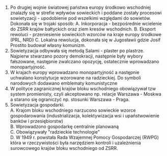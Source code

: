 1. Po drugiej wojnie światowej państwa europy środkowo wschodniej znalazły się w strefie wpływów sowieckich i poddane zostały procesowi sowietyzacji - upodobienie pod wszelkimi względami do sowietów. Dokonała się w trojaki sposób:
A. Inkorporacja - bezpośrednie wcielenie do ZSRR krajów bałtyckich oraz ziem kresów wschodnich.
B. Eksport rewoluci - przeniesienie sowieckich wzorców na kraje europy środkowe (PRL, NRD)
C. Lokalna rewolucja, dokonała się w Jugosławii gdzie Josif Prostito budował własny komunizm.
2. Sowietyzacja odbywała się metodą Salami - plaster po plastrze. Najpierw stwarzano pozory demokracji, następnie były wybory fałszowane, następnie zwalczano opozycję, ostatecznie wprowadzano monopartyjność.
3. W krajach europy wprowadzano monopartyjność a następnie uchwalano konstytucje wzorowane na radzieckiej. Do symboli narodowych dodawano emblematy komunistyczne
4. W polityce zagranicznej krajów bloku wschodniego obowiązywał tzw system promienisty, czyli akceptowano np. relacje Warszawa - Moskwa a starano się ograniczyć np. stosunki Warszawa - Praga.
5. Sowietyzacja gospodarki.  
A. Krajom bloku wschodniego narzucono sowieckie wzorce gospodarowania (industrializacja, kolektywizacja wsi i upaństwowienie banków i przesiębiorstw)  
B. Wprowadzono gospodarkę centralnie planowaną  
C. Obowiązywały "radzieckie technologie"  
D. W 1949 r. powstała Rada Wzajemnej Pomocy Gospodarczej (RWPG) która w rzeczywistości była narzędziem kontroli i uzależnienia surowcowego krajów bloku wschodniego od ZSRR.  

